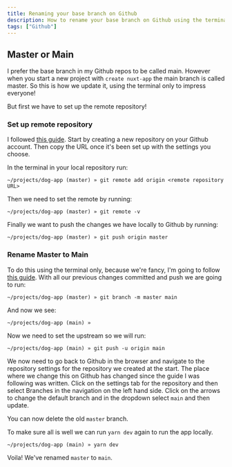 ```yaml
---
title: Renaming your base branch on Github
description: How to rename your base branch on Github using the terminal only
tags: ["Github"]
---
```


## Master or Main

I prefer the base branch in my Github repos to be called main. However when you start a new project with `create nuxt-app` the main branch is called master. So this is how we update it, using the terminal only to impress everyone!

But first we have to set up the remote repository!

### Set up remote repository

I followed [this guide](https://gist.github.com/alexpchin/102854243cd066f8b88e). Start by creating a new repository on your Github account. Then copy the URL once it's been set up with the settings you choose.

In the terminal in your local repository run:

```shell
~/projects/dog-app (master) » git remote add origin <remote repository URL>
```

Then we need to set the remote by running:

```shell
~/projects/dog-app (master) » git remote -v
```

Finally we want to push the changes we have locally to Github by running:

```shell
~/projects/dog-app (master) » git push origin master
```

### Rename Master to Main

To do this using the terminal only, because we're fancy, I'm going to follow [this guide](https://www.hanselman.com/blog/easily-rename-your-git-default-branch-from-master-to-main). With all our previous changes committed and push we are going to run:

```shell
~/projects/dog-app (master) » git branch -m master main
```

And now we see:

```shell
~/projects/dog-app (main) »
```

Now we need to set the upstream so we will run:

```shell
~/projects/dog-app (main) » git push -u origin main
```

We now need to go back to Github in the browser and navigate to the repository settings for the repository we created at the start. The place where we change this on Github has changed since the guide I was following was written. Click on the settings tab for the repository and then select Branches in the navigation on the left hand side. Click on the arrows to change the default branch and in the dropdown select `main` and then update.

You can now delete the old `master` branch.

To make sure all is well we can run `yarn dev` again to run the app locally.

```shell
~/projects/dog-app (main) » yarn dev
```

Voila! We've renamed `master` to `main`.
